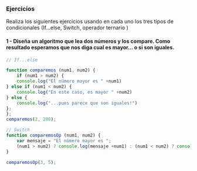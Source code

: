 ### Ejercicios

Realiza los siguientes ejercicios usando en cada uno los tres tipos de condicionales (If...else, Switch, operador ternario )

#### 1 - Diseña un algoritmo que lea dos números y los compare. Como resultado esperamos que nos diga cual es mayor... o si son iguales.

```js
// If...else

function comparemos (num1, num2) {
    if (num1 > num2) {
    console.log("El número mayor es " +num1)
} else if (num1 < num2) {
    console.log("En este caso, es mayor " +num2)
} else {
    console.log("...pues parece que son iguales!")
};
};
comparemos(2, 200);

```

```js
// Switch
function comparemosOp (num1, num2) {
    var mensaje = "El número mayor es ";
    (num1 > num2) ? console.log(mensaje +num1) : (num1 < num2) ? console.log(mensaje +num2) : console.log("Parece que son iguales...")
}

comparemosOp(3, 5);
```
